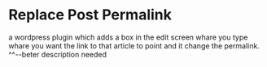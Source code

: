 Replace Post Permalink
======================

a wordpress plugin which adds a box in the edit screen whare you type whare you want the link to that article to point and it change the permalink. 
^^--beter description needed
